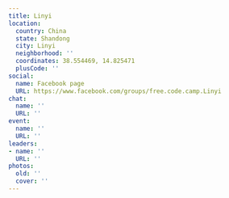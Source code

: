 ```yaml
---
title: Linyi
location:
  country: China
  state: Shandong
  city: Linyi
  neighborhood: ''
  coordinates: 38.554469, 14.825471
  plusCode: ''
social:
  name: Facebook page
  URL: https://www.facebook.com/groups/free.code.camp.Linyi
chat:
  name: ''
  URL: ''
event:
  name: ''
  URL: ''
leaders:
- name: ''
  URL: ''
photos:
  old: ''
  cover: ''
---
```

